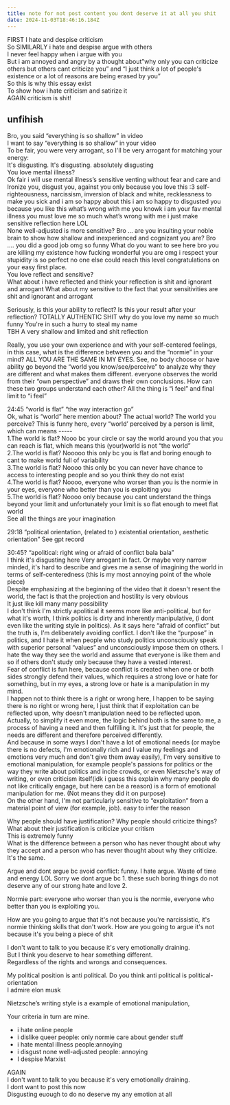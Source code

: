 ```yaml
---
title: note for not post content you dont deserve it at all you shit
date: 2024-11-03T18:46:16.184Z
---
```


FIRST I hate and despise criticism  
So SIMILARLY i hate and despise argue with others  
I never feel happy when i argue with you  
But i am annoyed and angry by a thought about”why only you can criticize others but others cant criticize you” and “I just think a lot of people's existence or a lot of reasons are being erased by you”   
So this is why this essay exist  
To show how i hate criticism and satirize it  
AGAIN criticism is shit!  
  
 ## **unfihish**



Bro, you said “everything is so shallow” in video  
I want to say “everything is so shallow” in your video  
To be fair, you were very arrogant, so I'll be very arrogant for matching your energy:  
It's disgusting. It's disgusting. absolutely disgusting  
You love mental illness?   
Ok fair i will use mental illness’s sensitive venting without fear and care and Ironize you, disgust you, against you only because you love this :3 self-righteousness, narcissism, inversion of black and white, recklessness to make you sick and i am so happy about this i am so happy to disgusted you because you like this what’s wrong with me you knowk i am your fav mental illness you must love me so much what’s wrong with me i just make sensitive reflection here LOL  
None well-adjusted is more sensitive? Bro ... are you insulting your noble brain to show how shallow and inexperienced and cognizant you are? Bro .... you did a good job omg so funny
What do you want to see here bro you are killing my existence how fucking wonderful you are omg i respect your stupidity is so perfect no one else could reach this level congratulations on your easy first place.  
You love reflect and sensitive?   
What about i have reflected and think your reflection is shit and ignorant and arrogant
What about my sensitive to the fact that your sensitivities are shit and ignorant and arrogant

Seriously, is this your ability to reflect? Is this your result after your reflection? TOTALLY AUTHENTIC SHIT why do you love my name so much funny You're in such a hurry to steal my name  
TBH A very shallow and limited and shit reflection  

Really, you use your own experience and with your self-centered feelings, in this case, what is the difference between you and the “normie” in your mind? ALL YOU ARE THE SAME IN MY EYES. See, no body choose or have ability go beyond the “world you know/see/perceive” to analyze why they are different and what makes them different. everyone observes the world from their “own perspective” and draws their own conclusions. How can these two groups understand each other? All the thing is “i feel” and final limit to “i feel”  


  
  
  
  
  

    


    
    


    



24:45  “world is flat” “the way interaction go”    
Ok, what is “world” here mention about? The actual world? The world you perceive? This is funny here, every “world’ perceived by a person is limit, which can means -----  
1.The world is flat? Nooo bc your circle or say the world around you that you can reach is flat, which means this (your)world is not “the world”  
2.The world is flat? Nooooo this only bc you is flat and boring enough to cant to make world full of variability  
3.The world is flat? Noooo this only bc you can never have chance to access to interesting people and so you think they do not exist  
4.The world is flat? Noooo, everyone who worser than you is the normie in your eyes, everyone who better than you is exploiting you  
5.The world is flat? Noooo only because you cant understand the things beyond your limit and unfortunately your limit is so flat enough to meet flat world  
See all the things are your imagination   


29:18 “political orientation, (related to ) existential orientation, aesthetic orientation”
See gpt record  
  

30:45? “apolitical: right wing or afraid of conflict bala bala”  
I think it's disgusting here Very arrogant in fact. Or maybe very narrow minded, it's hard to describe and gives me a sense of imagining the world in terms of self-centeredness (this is my most annoying point of the whole piece)  
Despite emphasizing at the beginning of the video that it doesn't resent the world, the fact is that the projection and hostility is very obvious  
It just like kill many many possibility  
I don't think I'm strictly apolitical it seems more like anti-political, but for what it's worth, I think politics is dirty and inherently manipulative, (i dont even like the writing style in politics). As it says here “afraid of conflict” but the truth is, I'm deliberately avoiding conflict. I don't like the “purpose” in politics, and I hate it when people who study politics unconsciously speak with superior personal “values” and unconsciously impose them on others. I hate the way they see the world and assume that everyone is like them and so if others don't study only because they have a vested interest.  
Fear of conflict is fun here, because conflict is created when one or both sides strongly defend their values, which requires a strong love or hate for something, but in my eyes, a strong love or hate is a manipulation in my mind.    
I happen not to think there is a right or wrong here, I happen to be saying there is no right or wrong here, I just think that if exploitation can be reflected upon, why doesn't manipulation need to be reflected upon.  
Actually, to simplify it even more, the logic behind both is the same to me, a process of having a need and then fulfilling it. It's just that for people, the needs are different and therefore perceived differently.  
And because in some ways I don't have a lot of emotional needs (or maybe there is no defects, I'm emotionally rich and I value my feelings and emotions very much and don't give them away easily), I'm very sensitive to emotional manipulation, for example people's passions for politics or the way they write about politics and incite crowds, or even Nietzsche's way of writing, or even criticism itself(idk i guess this explain why many people do not like critically engage, but here can be a reason) is a form of emotional manipulation for me. (Not means they did it on purpose)  
On the other hand, I'm not particularly sensitive to “exploitation” from a material point of view (for example, job). easy to infer the reason  
  


Why people should have justification? Why people should criticize things? What about their justification is criticize your critism  
This is extremely funny  
What is the difference between a person who has never thought about why they accept and a person who has never thought about why they criticize. It's the same.  
  


Argue and dont argue bc avoid conflict: funny. I hate argue. Waste of time and energy LOL
Sorry we dont argue bc 1. these such boring things do not deserve any of our strong hate and love  2.   
  

Normie part: everyone who worser than you is the normie, everyone who better than you is exploiting you.  

  

How are you going to argue that it's not because you're narcissistic, it's normie thinking skills that don't work. How are you going to argue it's not because it's you being a piece of shit  

I don't want to talk to you because it's very emotionally draining.  
But I think you deserve to hear something different.  
Regardless of the rights and wrongs and consequences.  
  

My political position is anti political. Do you think anti political is political-orientation  
I admire elon musk  

Nietzsche’s writing style is a example of emotional manipulation,  
  

Your criteria in turn are mine.  
- i hate online people
- i dislike queer people: only normie care about gender stuff
- i hate mental illness people:annoying 
- i disgust none well-adjusted people: annoying 
- I despise Marxist
  

AGAIN  
I don't want to talk to you because it's very emotionally draining.  
I dont want to post this now  
Disgusting euough to do no deserve my any emotion at all  


